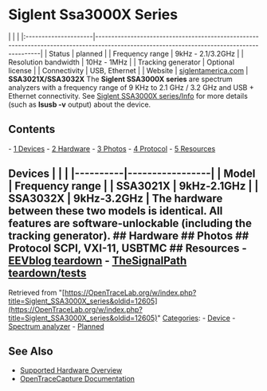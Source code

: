 # Siglent Ssa3000X Series

| | | |:---------------------|-------------------------------------------------------------------------------------------------------------------------------------------| | Status | planned | | Frequency range | 9kHz - 2.1/3.2GHz | | Resolution bandwidth | 10Hz - 1MHz | | Tracking generator | Optional license | | Connectivity | USB, Ethernet | | Website | [siglentamerica.com](http://www.siglentamerica.com/pdxx.aspx?id=5113&T=2&tid=227) | **SSA3021X/SSA3032X** The **Siglent SSA3000X series** are spectrum analyzers with a frequency range of 9 KHz to 2.1 GHz / 3.2 GHz and USB + Ethernet connectivity. See [Siglent SSA3000X series/Info](https://OpenTraceLab.org/w/index.php?title=Siglent_SSA3000X_series/Info&action=edit&redlink=1 "Siglent SSA3000X series/Info \(page does not exist\)") for more details (such as **lsusb -v** output) about the device. 
## Contents 
\- [1 Devices](Siglent_SSA3000X_series.html#Devices) \- [2 Hardware](Siglent_SSA3000X_series.html#Hardware) \- [3 Photos](Siglent_SSA3000X_series.html#Photos) \- [4 Protocol](Siglent_SSA3000X_series.html#Protocol) \- [5 Resources](Siglent_SSA3000X_series.html#Resources) 
## Devices | | | |----------|-----------------| | Model | Frequency range | | SSA3021X | 9kHz-2.1GHz | | SSA3032X | 9kHz-3.2GHz | The hardware between these two models is identical. All features are software-unlockable (including the tracking generator). ## Hardware ## Photos ## Protocol SCPI, VXI-11, USBTMC ## Resources \- [EEVblog teardown](https://www.youtube.com/watch?v=-8fr_otW0q4) \- [TheSignalPath teardown/tests](https://youtu.be/Fn7uaEVeOPk)
Retrieved from "[https://OpenTraceLab.org/w/index.php?title=Siglent_SSA3000X_series&oldid=12605](https://OpenTraceLab.org/w/index.php?title=Siglent_SSA3000X_series&oldid=12605)" 
[Categories](specialcategories-specialcategories.md): \- [Device](./Category:Device.html "Category:Device") \- [Spectrum analyzer](./Category:Spectrum_analyzer.html "Category:Spectrum analyzer") \- [Planned](./Category:Planned.html "Category:Planned")

## See Also
- [Supported Hardware Overview](../supported-hardware.md)
- [OpenTraceCapture Documentation](../../opentracecapture/overview.md)

